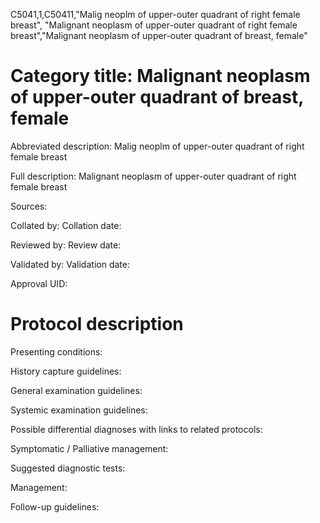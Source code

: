 C5041,1,C50411,"Malig neoplm of upper-outer quadrant of right female breast", "Malignant neoplasm of upper-outer quadrant of right female breast","Malignant neoplasm of upper-outer quadrant of breast, female"
# Category title: Malignant neoplasm of upper-outer quadrant of breast, female

Abbreviated description: Malig neoplm of upper-outer quadrant of right female breast

Full description: Malignant neoplasm of upper-outer quadrant of right female breast

Sources:

Collated by:
Collation date:

Reviewed by:
Review date:

Validated by:
Validation date:

Approval UID:

# Protocol description

Presenting conditions:

History capture guidelines:

General examination guidelines:

Systemic examination guidelines:

Possible differential diagnoses with links to related protocols:

Symptomatic / Palliative management:

Suggested diagnostic tests:

Management:

Follow-up guidelines:
